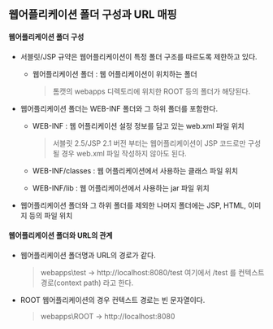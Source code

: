 ## 웹어플리케이션 폴더 구성과 URL 매핑
 #### 웹어플리케이션 폴더 구성
 - 서블릿/JSP 규약은 웹어플리케이션이 특정 폴더 구조를 따르도록 제한하고 있다.
    - 웹어플리케이션 폴더 : 웹 어플리케이션이 위치하는 폴더
        > 톰캣의 webapps 디렉토리에 위치한 ROOT 등의 폴더가 해당된다.

 - 웹어플리케이션 폴더는 WEB-INF 폴더와 그 하위 폴더를 포함한다.
    - WEB-INF : 웹 어플리케이션 설정 정보를 담고 있는 web.xml 파일 위치
        > 서블릿 2.5/JSP 2.1 버전 부터는 웹어플리케이션이 JSP 코드로만 구성될 경우 web.xml 파일 작성하지 않아도 된다.

    - WEB-INF/classes : 웹 어플리케이션에서 사용하는 클래스 파일 위치
    - WEB-INF/lib : 웹 어플리케이션에서 사용하는 jar 파일 위치

 - 웹어플리케이션 폴더와 그 하위 폴더를 제외한 나머지 폴더에는 JSP, HTML, 이미지 등의 파일 위치


  #### 웹어플리케이션 폴더와 URL의 관계
  - 웹어플리케이션 폴더명과 URL의 경로가 같다.
      > webapps\test → http://localhost:8080/test
      > 여기에서 /test 를 컨텍스트 경로(context path) 라고 한다.

  - ROOT 웹어플리케이션의 경우 컨텍스트 경로는 빈 문자열이다.
      > webapps\ROOT → http://localhost:8080
